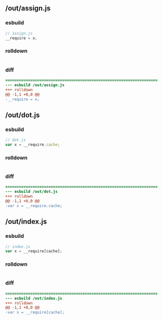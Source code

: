 ## /out/assign.js
### esbuild
```js
// assign.js
__require = x;
```
### rolldown
```js

```
### diff
```diff
===================================================================
--- esbuild	/out/assign.js
+++ rolldown	
@@ -1,1 +0,0 @@
-__require = x;

```
## /out/dot.js
### esbuild
```js
// dot.js
var x = __require.cache;
```
### rolldown
```js

```
### diff
```diff
===================================================================
--- esbuild	/out/dot.js
+++ rolldown	
@@ -1,1 +0,0 @@
-var x = __require.cache;

```
## /out/index.js
### esbuild
```js
// index.js
var x = __require[cache];
```
### rolldown
```js

```
### diff
```diff
===================================================================
--- esbuild	/out/index.js
+++ rolldown	
@@ -1,1 +0,0 @@
-var x = __require[cache];

```
